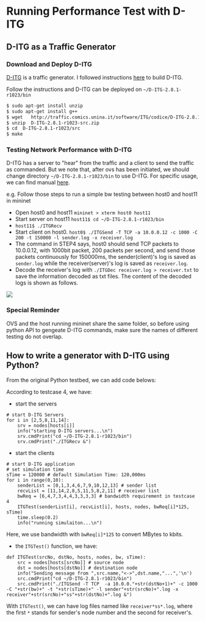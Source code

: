 # Running Performance Test with D-ITG

## D-ITG as a Traffic Generator
### Download and Deploy D-ITG
[D-ITG](http://traffic.comics.unina.it/software/ITG/documentation.php) is a traffic generator. I followed instructions [here](http://sdnopenflow.blogspot.com/2015/05/using-of-d-itg-traffic-generator-in.html) to build D-ITG.

Follow the instructions and D-ITG can be deployed on ```~/D-ITG-2.8.1-r1023/bin```
```sh
$ sudo apt-get install unzip
$ sudo apt-get install g++
$ wget   http://traffic.comics.unina.it/software/ITG/codice/D-ITG-2.8.1-r1023-src.zip
$ unzip  D-ITG-2.8.1-r1023-src.zip
$ cd  D-ITG-2.8.1-r1023/src
$ make
```

### Testing Network Performance with D-ITG
D-ITG has a server to "hear" from the traffic and a client to send the traffic as commanded.
But we note that, after ovs has been initiated, we should change directory ```~/D-ITG-2.8.1-r1023/bin``` to use D-ITG.
For specific usage, we can find manual [here](http://traffic.comics.unina.it/software/ITG/manual/).

e.g.
Follow those steps to run a simple bw testing between host0 and host11 in mininet
* Open host0 and host11 ```mininet > xterm host0 host11```
* Start server on host11 ```host11$ cd ~/D-ITG-2.8.1-r1023/bin```
* ```host11$ ./ITGRecv```
* Start client on host0. ```host0$ ./ITGSend -T TCP -a 10.0.0.12 -c 1000 -C 200 -t 150000 -l sender.log -x receiver.log```
* The command in STEP4 says, host0 should send TCP packets to 10.0.0.12, with 1000bit packet, 200 packets per second, and send those packets continuously for 150000ms, the sender(client)'s log is saved as ```sender.log``` while the receiver(server)'s log is saved as ```receiver.log```.
* Decode the receiver's log with ```./ITGDec receiver.log > receiver.txt``` to save the information decoded as txt files.
The content of the decoded logs is shown as follows.

![](https://github.com/rockwellcollins/FDMTestBed/blob/rockwellcollins-patch-3/testcase4/raw/logfile.png?raw=true)

### Special Reminder
OVS and the host running mininet share the same folder, so before using python API to gengeate D-ITG commands, make sure the names of different testing do not overlap.

## How to write a generator with D-ITG using Python?
From the original Python testbed, we can add code belows:

According to testcase 4, we have:

* start the servers 
```
# start D-ITG Servers
for i in [2,5,8,11,14]:
    srv = nodes[hosts[i]]
    info("starting D-ITG servers...\n")
    srv.cmdPrint("cd ~/D-ITG-2.8.1-r1023/bin")
    srv.cmdPrint("./ITGRecv &")
```
* start the clients
```    
# start D-ITG application
# set simulation time
sTime = 120000 # default Simulation Time: 120,000ms
for i in range(0,10):
    senderList = [0,1,3,4,6,7,9,10,12,13] # sender list
    recvList = [11,14,2,8,5,11,5,8,2,11] # receiver list
    bwReq = [6,4,7,3,4,4,3,3,3,3] # bandwidth requirement in testcase 4
    ITGTest(senderList[i], recvList[i], hosts, nodes, bwReq[i]*125, sTime)
    time.sleep(0.2)
    info("running simulaiton...\n")
 ```
Here, we use bandwidth with ```bwReq[i]*125``` to convert MBytes to kbits.

* the ```ITGTest()``` function, we have:
```
def ITGTest(srcNo, dstNo, hosts, nodes, bw, sTime):
    src = nodes[hosts[srcNo]] # source node
    dst = nodes[hosts[dstNo]] # destination node
    info("Sending message from ",src.name,"<->",dst.name,"...",'\n')
    src.cmdPrint("cd ~/D-ITG-2.8.1-r1023/bin")
    src.cmdPrint("./ITGSend -T TCP  -a 10.0.0."+str(dstNo+1)+" -c 1000 -C "+str(bw)+" -t "+str(sTime)+" -l sender"+str(srcNo)+".log -x receiver"+str(srcNo)+"ss"+str(dstNo)+".log &")
```
With ```ITGTest()```, we can have log files named like ```receiver*ss*.log```, where the first ```*``` stands for sender's node number and the second for receiver's.

